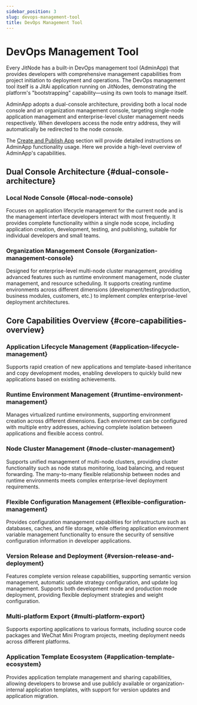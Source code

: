 ```yaml
---
sidebar_position: 3
slug: devops-management-tool
title: DevOps Management Tool
---
```


# DevOps Management Tool

Every JitNode has a built-in DevOps management tool (AdminApp) that provides developers with comprehensive management capabilities from project initiation to deployment and operations. The DevOps management tool itself is a JitAi application running on JitNodes, demonstrating the platform's "bootstrapping" capability—using its own tools to manage itself.

AdminApp adopts a dual-console architecture, providing both a local node console and an organization management console, targeting single-node application management and enterprise-level cluster management needs respectively. When developers access the node entry address, they will automatically be redirected to the node console.

The [Create and Publish App](../create-and-publish-app/creating-and-deploying-applications) section will provide detailed instructions on AdminApp functionality usage. Here we provide a high-level overview of AdminApp's capabilities.

## Dual Console Architecture {#dual-console-architecture}

### Local Node Console {#local-node-console}
Focuses on application lifecycle management for the current node and is the management interface developers interact with most frequently. It provides complete functionality within a single node scope, including application creation, development, testing, and publishing, suitable for individual developers and small teams.

### Organization Management Console {#organization-management-console}
Designed for enterprise-level multi-node cluster management, providing advanced features such as runtime environment management, node cluster management, and resource scheduling. It supports creating runtime environments across different dimensions (development/testing/production, business modules, customers, etc.) to implement complex enterprise-level deployment architectures.

## Core Capabilities Overview {#core-capabilities-overview}

### Application Lifecycle Management {#application-lifecycle-management}
Supports rapid creation of new applications and template-based inheritance and copy development modes, enabling developers to quickly build new applications based on existing achievements.

### Runtime Environment Management {#runtime-environment-management}
Manages virtualized runtime environments, supporting environment creation across different dimensions. Each environment can be configured with multiple entry addresses, achieving complete isolation between applications and flexible access control.

### Node Cluster Management {#node-cluster-management}
Supports unified management of multi-node clusters, providing cluster functionality such as node status monitoring, load balancing, and request forwarding. The many-to-many flexible relationship between nodes and runtime environments meets complex enterprise-level deployment requirements.

### Flexible Configuration Management {#flexible-configuration-management}
Provides configuration management capabilities for infrastructure such as databases, caches, and file storage, while offering application environment variable management functionality to ensure the security of sensitive configuration information in developer applications.

### Version Release and Deployment {#version-release-and-deployment}
Features complete version release capabilities, supporting semantic version management, automatic update strategy configuration, and update log management. Supports both development mode and production mode deployment, providing flexible deployment strategies and weight configuration.

### Multi-platform Export {#multi-platform-export}
Supports exporting applications to various formats, including source code packages and WeChat Mini Program projects, meeting deployment needs across different platforms.

### Application Template Ecosystem {#application-template-ecosystem}
Provides application template management and sharing capabilities, allowing developers to browse and use publicly available or organization-internal application templates, with support for version updates and application migration.

